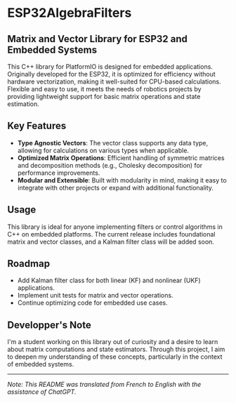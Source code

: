 # ESP32AlgebraFilters

## Matrix and Vector Library for ESP32 and Embedded Systems

This C++ library for PlatformIO is designed for embedded applications. Originally developed for the ESP32, it is optimized for efficiency without hardware vectorization, making it well-suited for CPU-based calculations. Flexible and easy to use, it meets the needs of robotics projects by providing lightweight support for basic matrix operations and state estimation.

## Key Features
- **Type Agnostic Vectors**: The vector class supports any data type, allowing for calculations on various types when applicable.
- **Optimized Matrix Operations**: Efficient handling of symmetric matrices and decomposition methods (e.g., Cholesky decomposition) for performance improvements.
- **Modular and Extensible**: Built with modularity in mind, making it easy to integrate with other projects or expand with additional functionality.

## Usage
This library is ideal for anyone implementing filters or control algorithms in C++ on embedded platforms. The current release includes foundational matrix and vector classes, and a Kalman filter class will be added soon.

## Roadmap
- Add Kalman filter class for both linear (KF) and nonlinear (UKF) applications.
- Implement unit tests for matrix and vector operations.
- Continue optimizing code for embedded use cases.

## Developper's Note
I'm a student working on this library out of curiosity and a desire to learn about matrix computations and state estimators. Through this project, I aim to deepen my understanding of these concepts, particularly in the context of embedded systems.

---
_Note: This README was translated from French to English with the assistance of ChatGPT._
